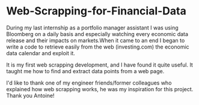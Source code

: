 # Web-Scrapping-for-Financial-Data
During my last internship as a portfolio manager assistant I was using Bloomberg on a daily basis and especially watching every economic data release and their impacts on markets.When it came to an end I began to write a code to retrieve easily from the web (investing.com) the economic data calendar and exploit it.

It is my first web scrapping development, and I have found it quite useful. It taught me how to find and extract data points from a web page.

I'd like to thank one of my engineer friends/former colleagues who explained how web scrapping works, he was my inspiration for this project. Thank you Antoine!
